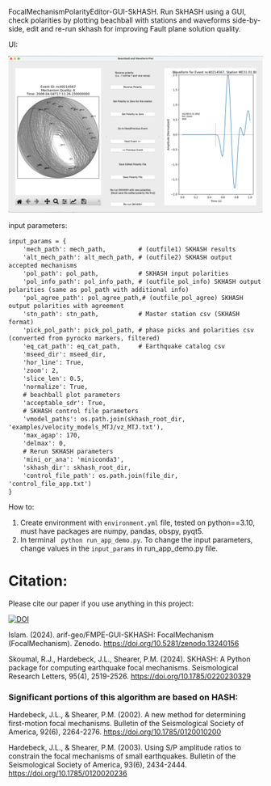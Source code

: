 FocalMechanismPolarityEditor-GUI-SkHASH. Run SkHASH using a GUI, check polarities by plotting beachball with stations and waveforms side-by-side, edit and re-run skhash for improving Fault plane solution quality.

UI:

![alt text](AppWindow.png)


input parameters:

```
input_params = {
    'mech_path': mech_path,         # (outfile1) SKHASH results
    'alt_mech_path': alt_mech_path, # (outfile2) SKHASH output accepted mechanisms
    'pol_path': pol_path,           # SKHASH input polarities
    'pol_info_path': pol_info_path, # (outfile_pol_info) SKHASH output polarities (same as pol_path with additional info)
    'pol_agree_path': pol_agree_path,# (outfile_pol_agree) SKHASH output polarities with agreement
    'stn_path': stn_path,           # Master station csv (SKHASH format)
    'pick_pol_path': pick_pol_path, # phase picks and polarities csv (converted from pyrocko markers, filtered)
    'eq_cat_path': eq_cat_path,     # Earthquake catalog csv
    'mseed_dir': mseed_dir,
    'hor_line': True,
    'zoom': 2,
    'slice_len': 0.5,
    'normalize': True,
    # beachball plot parameters
    'acceptable_sdr': True,
    # SKHASH control file parameters
    'vmodel_paths': os.path.join(skhash_root_dir, 'examples/velocity_models_MTJ/vz_MTJ.txt'),
    'max_agap': 170,
    'delmax': 0,
    # Rerun SKHASH parameters
    'mini_or_ana': 'miniconda3',
    'skhash_dir': skhash_root_dir,
    'control_file_path': os.path.join(file_dir, 'control_file_app.txt')
}
```

How to:
1. Create environment with `environment.yml` file, tested on python==3.10, must have packages are numpy, pandas, obspy, pyqt5.
2. In terminal ``` python run_app_demo.py```.
   To change the input parameters, change values in the `input_params` in run_app_demo.py file.

# Citation:

Please cite our paper if you use anything in this project:

[![DOI](https://zenodo.org/badge/DOI/10.5281/zenodo.13240156.svg)](https://doi.org/10.5281/zenodo.13240156)

Islam. (2024). arif-geo/FMPE-GUI-SKHASH: FocalMechanism (FocalMechanism). Zenodo. https://doi.org/10.5281/zenodo.13240156

Skoumal, R.J., Hardebeck, J.L., Shearer, P.M. (2024). SKHASH: A Python package for computing earthquake focal mechanisms. Seismological Research Letters, 95(4), 2519-2526. https://doi.org/10.1785/0220230329


### Significant portions of this algorithm are based on HASH:

Hardebeck, J.L., & Shearer, P.M. (2002). A new method for determining first-motion focal mechanisms. Bulletin of the Seismological Society of America, 92(6), 2264-2276. https://doi.org/10.1785/0120010200

Hardebeck, J.L., & Shearer, P.M. (2003). Using S/P amplitude ratios to constrain the focal mechanisms of small earthquakes. Bulletin of the Seismological Society of America, 93(6), 2434-2444. https://doi.org/10.1785/0120020236




